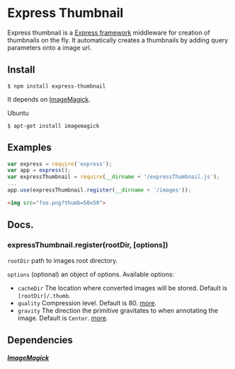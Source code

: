 # Express Thumbnail

Express thumbnail is a [Express framework](http://expressjs.com/) middleware for creation of thumbnails on the fly. 
It automatically creates a thumbnails by adding query parameters onto a image url.

## Install
  
    $ npm install express-thumbnail

It depends on [ImageMagick](http://www.imagemagick.org).

Ubuntu

    $ apt-get install imagemagick

## Examples

```js
var express = require('express');
var app = express();
var expressThumbnail = require(__dirname + '/expressThumbnail.js');
...
app.use(expressThumbnail.register(__dirname + '/images'));
```

```html
<img src="foo.png?thumb=50x50">
```

## Docs.

### expressThumbnail.register(rootDir, [options])

`rootDir` path to images root directory.

`options` (optional) an object of options. Available options:

* `cacheDir` The location where converted images will be stored. Default is `[rootDir]/.thumb`.
* `quality` Compression level. Default is 80. [more](http://aheckmann.github.io/gm/docs.html#quality). 
* `gravity` The direction the primitive gravitates to when annotating the image. Default is `Center`. [more](http://aheckmann.github.io/gm/docs.html#gravity).

## Dependencies

##### [ImageMagick](http://www.imagemagick.org)
